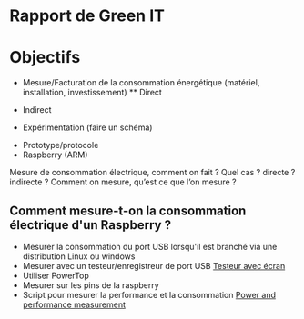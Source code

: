 Rapport de Green IT
==

# Objectifs

* Mesure/Facturation de la consommation énergétique (matériel, installation, investissement)
** Direct
 - Indirect
* Expérimentation (faire un schéma)
 - Prototype/protocole
 - Raspberry (ARM)

Mesure de consommation électrique, comment on fait ? Quel cas ? directe ? indirecte ?
Comment on mesure, qu’est ce que l’on mesure ?


## Comment mesure-t-on la consommation électrique d'un Raspberry ?
* Mesurer la consommation du port USB lorsqu'il est branché via une distribution Linux ou windows
* Mesurer avec un testeur/enregistreur de port USB [Testeur avec écran](http://www.framboise314.fr/jai-teste-pour-vous-un-testeur-de-port-usb/)
* Utiliser PowerTop
* Mesurer sur les pins de la raspberry
* Script pour mesurer la performance et la consommation [Power and performance measurement](http://raspi.tv/2015/raspberry-pi2-power-and-performance-measurement)
